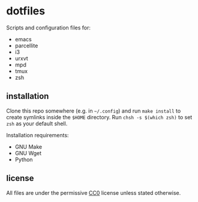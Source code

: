 dotfiles
========

Scripts and configuration files for:
- emacs
- parcellite
- i3
- urxvt
- mpd
- tmux
- zsh

installation
------------

Clone this repo somewhere (e.g. in `~/.config`) and run `make install` to
create symlinks inside the `$HOME` directory. Run `chsh -s $(which zsh)` to set
`zsh` as your default shell.

Installation requirements:
- GNU Make
- GNU Wget
- Python

license
-------

All files are under the permissive
[CC0](https://creativecommons.org/publicdomain/zero/1.0/) license unless
stated otherwise.
